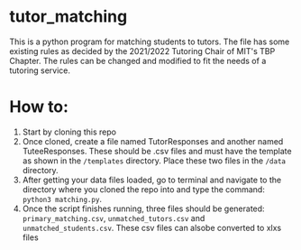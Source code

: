 # tutor_matching
This is a python program for matching students to tutors. The file has some existing rules as decided by the 2021/2022 Tutoring Chair of MIT's TBP Chapter. The rules can be changed and modified to fit the needs of a tutoring service.  

# How to:
1. Start by cloning this repo
2. Once cloned, create a file named TutorResponses and another named TuteeResponses. These should be .csv files and must have the template
  as shown in the `/templates` directory. Place these two files in the `/data` directory.
3. After getting your data files loaded, go to terminal and navigate to the directory where you cloned the repo into and type the command: `python3 matching.py`.
4. Once the script finishes running, three files should be generated: `primary_matching.csv`, `unmatched_tutors.csv` and `unmatched_students.csv`. These csv files can alsobe converted to xlxs files
